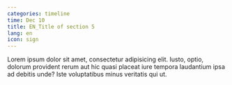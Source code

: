 ```yaml
---
categories: timeline
time: Dec 10
title: EN_Title of section 5
lang: en
icon: sign
---
```

Lorem ipsum dolor sit amet, consectetur adipisicing elit. Iusto, optio, dolorum provident rerum aut hic quasi placeat iure tempora laudantium ipsa ad debitis unde? Iste voluptatibus minus veritatis qui ut.